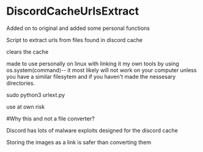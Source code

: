 # DiscordCacheUrlsExtract
Added on to original and added some personal functions

Script to extract urls from files found in discord cache

clears the cache

made to use personally on linux with linking it my own tools by using os.system(command)-- it most likely will not work on your computer unless you have a similar filesytem and if you haven't made the nessesary directories.

sudo python3 urlext.py

use at own risk

#Why this and not a file converter?

Discord has lots of malware exploits designed for the discord cache

Storing the images as a link is safer than converting them
